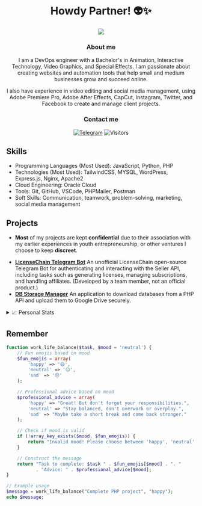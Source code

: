 <h1 align="center">Howdy Partner! 👽✨</h1>

<p align="center">
  <a href="https://github.com/CryptoJoma">
    <img src="https://github-stats-alpha.vercel.app/api?username=CryptoJoma&cc=151515&tc=FFFFFF&ic=DAAE29&bc=FFFFFF">
  </a>
</p>

<h3 align="center">About me</h3>

<p align="center">I am a DevOps engineer with a Bachelor's in Animation, Interactive Technology, Video Graphics, and Special Effects. I am passionate about creating websites and automation tools that help small and medium businesses grow and succeed online.</p>

<p align="center">I also have experience in video editing and social media management, using Adobe Premiere Pro, Adobe After Effects, CapCut, Instagram, Twitter, and Facebook to create and manage client projects.</p>

<h3 align="center">Contact me</h3>
<p align="center">
<a href="https://t.me/JomaDev"><img alt="Telegram" src="https://img.shields.io/badge/-Telegram-1a1b27?style=for-the-badge&logo=telegram"></a>
  <img alt="Visitors" src="https://komarev.com/ghpvc/?username=CryptoJoma&label=Profile%20Visits&style=for-the-badge" />
</p>

## Skills

- Programming Languages (Most Used): JavaScript, Python, PHP
- Technologies (Most Used): TailwindCSS, MYSQL, WordPress, Express.js, Nginx, Apache2
- Cloud Engineering: Oracle Cloud
- Tools: Git, GitHub, VSCode, PHPMailer, Postman
- Soft Skills: Communication, teamwork, problem-solving, marketing, social media management

## Projects

- **Most** of my projects are kept **confidential** due to their association with my earlier experiences in youth entrepreneurship, or other ventures I choose to keep **discreet**.

* **[LicenseChain Telegram Bot](https://github.com/CryptoJoma/LicenseChain-TG-Bot/)** An unofficial LicenseChain open-source Telegram Bot for authenticating and interacting with the Seller API, including tasks such as generating licenses, managing subscriptions, and handling affiliates. (Developed by a team member, not an official product.)
* **[DB Storage Manager](https://github.com/CryptoJoma/DB_Storage_Manager)** An application to download databases from a PHP API and upload them to Google Drive securely.

<details>
  <summary>📈 Personal Stats</summary>
  <br>
  <p align="center">
    <img src="http://github-profile-summary-cards.vercel.app/api/cards/profile-details?username=CryptoJoma&theme=darcula">
  </p>
  
  <table>
  
  | Github Stats | Streak | Top Languages |
  | --- | --- | --- |
  | ![CryptoJoma's github stats](https://github-readme-stats.vercel.app/api?username=CryptoJoma&show_icons=true&title_color=f6c32c&icon_color=f6c32c&text_color=9f9f9f&bg_color=151515&count_private=true)  | <img src="https://github-readme-streak-stats.herokuapp.com/?user=CryptoJoma&theme=dark&show_icons=true&title_color=f6c32c&icon_color=f6c32c&text_color=9f9f9f&bg_color=151515&hide_border=false" alt="Streak">  | ![CryptoJoma's top languages](https://github-readme-stats.vercel.app/api/top-langs/?username=CryptoJoma&show_icons=true&title_color=f6c32c&icon_color=f6c32c&text_color=9f9f9f&bg_color=151515&count_private=true&layout=compact) |
  
  </table>

</details>

## Remember
```php
function work_life_balance($task, $mood = 'neutral') {
    // Fun emojis based on mood
    $fun_emojis = array(
        'happy' => '😄',
        'neutral' => '😐',
        'sad' => '😞'
    );

    // Professional advice based on mood
    $professional_advice = array(
        'happy' => "Great! But don't forget your responsibilities.",
        'neutral' => "Stay balanced, don't overwork or overplay.",
        'sad' => "Maybe take a short break and come back stronger."
    );

    // Check if mood is valid
    if (!array_key_exists($mood, $fun_emojis)) {
        return "Invalid mood! Please choose between 'happy', 'neutral', or 'sad'.";
    }

    // Construct the message
    return "Task to complete: $task " . $fun_emojis[$mood] . ". "
           . "Advice: " . $professional_advice[$mood];
}

// Example usage
$message = work_life_balance("Complete PHP project", "happy");
echo $message;

```

<!--
**odgon/odgon** is a ✨ _special_ ✨ repository because its `README.md` (this file) appears on your GitHub profile.

Here are some ideas to get you started:

- 🔭 I’m currently working on ...
- 🌱 I’m currently learning ...
- 👯 I’m looking to collaborate on ...
- 🤔 I’m looking for help with ...
- 💬 Ask me about ...
- 📫 How to reach me: ...
- 😄 Pronouns: ...
- ⚡ Fun fact: ...
-->
